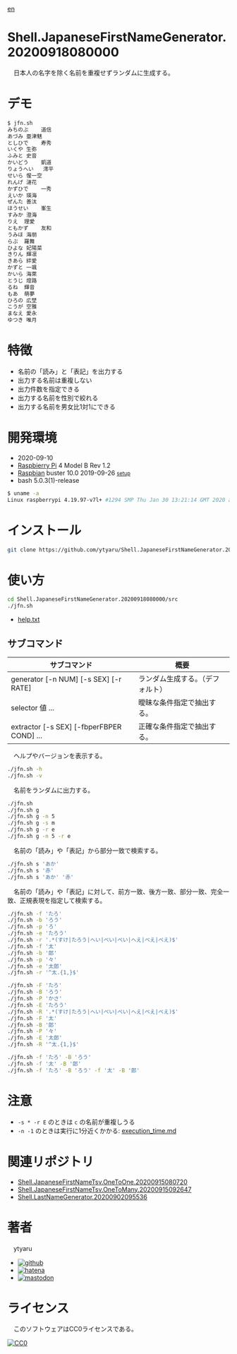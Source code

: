 [en](./README.md)

# Shell.JapaneseFirstNameGenerator.20200918080000

　日本人の名字を除く名前を重複せずランダムに生成する。

# デモ

```sh
$ jfn.sh
みちのぶ	道信
あづみ	亜津魅
としひで	寿秀
いくや	生弥
ふみと	史音
かいどう	凱道
りょうへい	澪平
せいら	惺一空
れんげ	漣花
かずひで	一秀
えいか	瑛海
ぜんた	善汰
ほうせい	峯生
すみか	澄海
りえ	理愛
ともかず	友和
うみほ	海朋
らぶ	羅舞
ひよな	妃陽菜
きりん	輝凛
きあら	絆愛
かずと	一颯
かいら	海萊
とうじ	燈路
るね	輝音
もあ	萌夢
ひろの	広埜
こうが	空雅
まなえ	愛永
ゆつき	唯月
```

# 特徴

* 名前の「読み」と「表記」を出力する
* 出力する名前は重複しない
* 出力件数を指定できる
* 出力する名前を性別で絞れる
* 出力する名前を男女比1対1にできる

# 開発環境

* <time datetime="2020-09-10T18:08:51+0900">2020-09-10</time>
* [Raspbierry Pi](https://ja.wikipedia.org/wiki/Raspberry_Pi) 4 Model B Rev 1.2
* [Raspbian](https://ja.wikipedia.org/wiki/Raspbian) buster 10.0 2019-09-26 <small>[setup](http://ytyaru.hatenablog.com/entry/2019/12/25/222222)</small>
* bash 5.0.3(1)-release

```sh
$ uname -a
Linux raspberrypi 4.19.97-v7l+ #1294 SMP Thu Jan 30 13:21:14 GMT 2020 armv7l GNU/Linux
```

# インストール

```sh
git clone https://github.com/ytyaru/Shell.JapaneseFirstNameGenerator.20200918080000
```

# 使い方

```sh
cd Shell.JapaneseFirstNameGenerator.20200918080000/src
./jfn.sh
```

* [help.txt](https://raw.githubusercontent.com/ytyaru/Shell.JapaneseFirstNameGenerator.20200918080000/master/src/doc/help.txt)

## サブコマンド

サブコマンド|概要
------------|----
generator [-n NUM] [-s SEX] [-r RATE]|ランダム生成する。（デフォルト）
selector 値 ...|曖昧な条件指定で抽出する。
extractor [-s SEX] [-fbperFBPER COND] ...|正確な条件指定で抽出する。

　ヘルプやバージョンを表示する。

```sh
./jfn.sh -h
./jfn.sh -v
```

　名前をランダムに出力する。

```sh
./jfn.sh
./jfn.sh g
./jfn.sh g -n 5
./jfn.sh g -s m
./jfn.sh g -r e
./jfn.sh g -n 5 -r e
```

　名前の「読み」や「表記」から部分一致で検索する。

```sh
./jfn.sh s 'あか'
./jfn.sh s '赤'
./jfn.sh s 'あか' '赤'
```

　名前の「読み」や「表記」に対して、前方一致、後方一致、部分一致、完全一致、正規表現を指定して検索する。

```sh
./jfn.sh -f 'たろ'
./jfn.sh -b 'ろう'
./jfn.sh -p 'ろ'
./jfn.sh -e 'たろう'
./jfn.sh -r '.*(すけ|たろう|へい|べい|ぺい|へえ|べえ|ぺえ)$'
./jfn.sh -f '太'
./jfn.sh -b '郎'
./jfn.sh -p '々'
./jfn.sh -e '太郎'
./jfn.sh -r '^太.{1,}$'

./jfn.sh -F 'たろ'
./jfn.sh -B 'ろう'
./jfn.sh -P 'かさ'
./jfn.sh -E 'たろう'
./jfn.sh -R '.*(すけ|たろう|へい|べい|ぺい|へえ|べえ|ぺえ)$'
./jfn.sh -F '太'
./jfn.sh -B '郎'
./jfn.sh -P '々'
./jfn.sh -E '太郎'
./jfn.sh -R '^太.{1,}$'

./jfn.sh -f 'たろ' -B 'ろう'
./jfn.sh -f '太' -B '郎'
./jfn.sh -f 'たろ' -B 'ろう' -f '太' -B '郎'
```

# 注意

* `-s * -r E` のときは `c` の名前が重複しうる
* `-n -1` のときは実行に1分近くかかる: [execution_time.md](https://github.com/ytyaru/Shell.JapaneseFirstNameGenerator.20200918080000/blob/master/note/execution_time.md)

# 関連リポジトリ

* [Shell.JapaneseFirstNameTsv.OneToOne.20200915080720](https://github.com/ytyaru/Shell.JapaneseFirstNameTsv.OneToOne.20200915080720)
* [Shell.JapaneseFirstNameTsv.OneToMany.20200915092647](https://github.com/ytyaru/Shell.JapaneseFirstNameTsv.OneToMany.20200915092647)
* [Shell.LastNameGenerator.20200902095536](https://github.com/ytyaru/Shell.LastNameGenerator.20200902095536)


# 著者

　ytyaru

* [![github](http://www.google.com/s2/favicons?domain=github.com)](https://github.com/ytyaru "github")
* [![hatena](http://www.google.com/s2/favicons?domain=www.hatena.ne.jp)](http://ytyaru.hatenablog.com/ytyaru "hatena")
* [![mastodon](http://www.google.com/s2/favicons?domain=mstdn.jp)](https://mstdn.jp/web/accounts/233143 "mastdon")

# ライセンス

　このソフトウェアはCC0ライセンスである。

[![CC0](http://i.creativecommons.org/p/zero/1.0/88x31.png "CC0")](http://creativecommons.org/publicdomain/zero/1.0/deed.ja)

